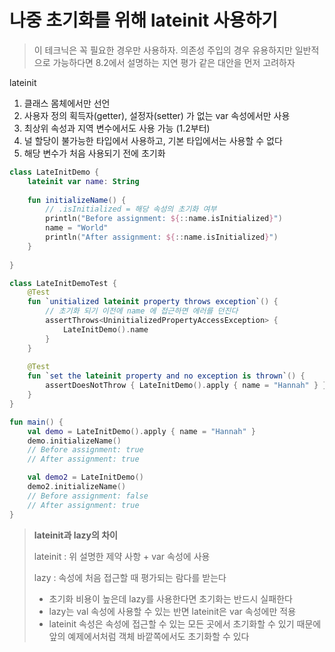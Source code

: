 # 나중 초기화를 위해 lateinit 사용하기

> 이 테크닉은 꼭 필요한 경우만 사용하자. 의존성 주입의 경우 유용하지만 일반적으로 가능하다면 8.2에서 설명하는 지연 평가 같은 대안을 먼저 고려하자

lateinit
1. 클래스 몸체에서만 선언
2. 사용자 정의 획득자(getter), 설정자(setter) 가 없는 var 속성에서만 사용
3. 최상위 속성과 지역 변수에서도 사용 가능 (1.2부터)
4. 널 할당이 불가능한 타입에서 사용하고, 기본 타입에서는 사용할 수 없다
5. 해당 변수가 처음 사용되기 전에 초기화

```kotlin
class LateInitDemo {
    lateinit var name: String
    
    fun initializeName() {
        // .isInitialized = 해당 속성의 초기화 여부
        println("Before assignment: ${::name.isInitialized}")
        name = "World"
        println("After assignment: ${::name.isInitialized}")
    }
    
}

class LateInitDemoTest {
    @Test
    fun `unitialized lateinit property throws exception`() {
        // 초기화 되기 이전에 name 에 접근하면 에러를 던진다
        assertThrows<UninitializedPropertyAccessException> {
            LateInitDemo().name
        }
    }
    
    @Test
    fun `set the lateinit property and no exception is thrown`() {
        assertDoesNotThrow { LateInitDemo().apply { name = "Hannah" } }
    }
}

fun main() {
    val demo = LateInitDemo().apply { name = "Hannah" }
    demo.initializeName()
    // Before assignment: true
    // After assignment: true

    val demo2 = LateInitDemo()
    demo2.initializeName()
    // Before assignment: false
    // After assignment: true
}
```

> **lateinit과 lazy의 차이**
> 
> lateinit : 위 설명한 제약 사항 + var 속성에 사용
> 
> lazy : 속성에 처음 접근할 때 평가되는 람다를 받는다
> 
> - 초기화 비용이 높은데 lazy를 사용한다면 초기화는 반드시 실패한다
> - lazy는 val 속성에 사용할 수 있는 반면 lateinit은 var 속성에만 적용
> - lateinit 속성은 속성에 접근할 수 있는 모든 곳에서 초기화할 수 있기 때문에 앞의 예제에서처럼 객체 바깥쪽에서도 초기화할 수 있다


